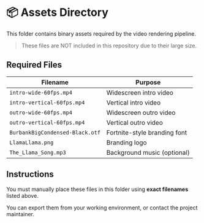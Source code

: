 # 📦 Assets Directory

This folder contains binary assets required by the video rendering pipeline.

> These files are NOT included in this repository due to their large size.

## Required Files

| Filename                      | Purpose                      |
|------------------------------|------------------------------|
| `intro-wide-60fps.mp4`       | Widescreen intro video       |
| `intro-vertical-60fps.mp4`   | Vertical intro video         |
| `outro-wide-60fps.mp4`       | Widescreen outro video       |
| `outro-vertical-60fps.mp4`   | Vertical outro video         |
| `BurbankBigCondensed-Black.otf` | Fortnite-style branding font |
| `LlamaLlama.png`             | Branding logo                |
| `The_Llama_Song.mp3`         | Background music (optional)  |

## Instructions

You must manually place these files in this folder using **exact filenames** listed above.

You can export them from your working environment, or contact the project maintainer.
